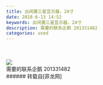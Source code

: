 ```yaml
---
title: 出闲置三星显示器，24寸
date: 2018-6-13 14:52
keywords: 出闲置三星显示器，24寸
description: 需要的联系企鹅 201331482
categories: used
---
```

<td class="t_f" id="postmessage_1416913">

<br/>
<br/>

<img aid="854021" data-cf-modified-1241ef8c88bc9465afdfbe69-="" file="data/attachment/forum/201806/13/145658szdf44ezggfkzjkf.jpg.thumb.jpg" id="aimg_854021" inpost="1" onclick="" onmouseover="" src="http://www.flw.ph/data/attachment/forum/201806/13/145658szdf44ezggfkzjkf.jpg" style="cursor:pointer" zoomfile="data/attachment/forum/201806/13/145658szdf44ezggfkzjkf.jpg"/>


<br/>
需要的联系企鹅 201331482<br/>
</td>
###### 转载自[菲龙网]